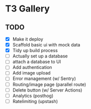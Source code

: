 # T3 Gallery

## TODO

- [x] Make it deploy
- [x] Scaffold basic ui with mock data
- [x] Tidy up build process
- [ ] Actually set up a database
- [ ] attach a database to UI
- [ ] Add authentication
- [ ] Add image upload
- [ ] Error management (w/ Sentry)
- [ ] Routing/image page (parallel route)
- [ ] Delete button (w/ Server Actions)
- [ ] Analytics (posthog)
- [ ] Ratelimiting (upstash)
